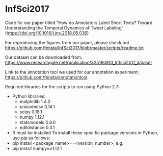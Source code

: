 # InfSci2017
Code for our paper titled "How do Annotators Label Short Texts? Toward Understanding the Temporal Dynamics of Tweet Labeling" (https://doi.org/10.1016/j.ins.2018.05.036)

For reproducing the figures from our paper, please check out https://github.com/fensta/InfSci2017/blob/master/scripts/readme.txt

Our dataset can be downloaded from: https://www.researchgate.net/publication/325180810_Infsci2017_dataset

Link to the annotation tool we used for our annotation experiment: https://github.com/fensta/annotationtool

Required libraries for the scripts to run using Python 2.7:
* Python libraries:
    * matplotlib 1.4.2
    * unicodecsv 0.14.1
    * scipy 0.18.1
    * numpy 1.12.1
    * statsmodels 0.8.0
    * editdistance 0.3.1
* R must be installed
To install these specific package versions in Python, use pip as follows:
* pip install <package_name>==<version_number>, e.g.
* pip install numpy==1.12.1
